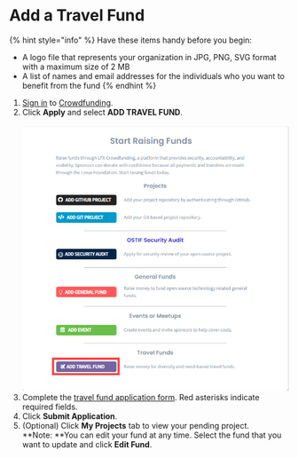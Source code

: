 # Add a Travel Fund

{% hint style="info" %}
Have these items handy before you begin:

* A logo file that represents your organization in JPG, PNG, SVG format with a maximum size of 2 MB
* A list of names and email addresses for the individuals who you want to benefit from the fund
{% endhint %}

1. [Sign in](../../sso/sign-in/) to [Crowdfunding](https://crowdfunding.lfx.linuxfoundation.org).
2. Click **Apply** and select **ADD TRAVEL FUND**.\
   \
   &#x20;![](../../.gitbook/assets/add-travel-fund.png)&#x20;
3. Complete the [travel fund application form](../travel-fund-application.md). Red asterisks indicate required fields.
4. Click **Submit Application**.
5. (Optional) Click **My Projects** tab to view your pending project.\
   **Note: **You can edit your fund at any time. Select the fund that you want to update and click **Edit Fund**.
